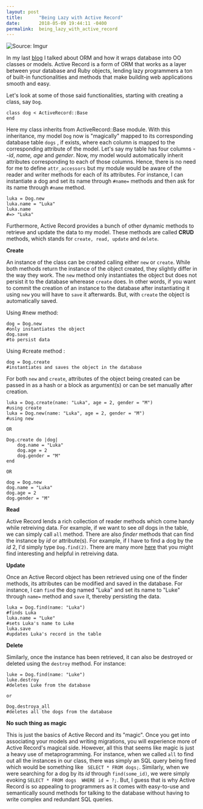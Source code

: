 ```yaml
---
layout: post
title:      "Being Lazy with Active Record"
date:       2018-05-09 19:44:11 -0400
permalink:  being_lazy_with_active_record
---
```


![Source: Imgur](https://i.imgur.com/pTR2jpI.jpg)

In my last [blog](http://icodeyounot.com/understanding_object_relational_mapping) I talked about ORM and how it wraps database into OO classes or models. Active Record is a form of ORM that works as a layer between your database and Ruby objects, lending lazy programmers a ton of built-in functionalities and methods that make building web applications smooth and easy.

Let's look at some of those said functionalities, starting with creating a class, say ```Dog```. 

```
class dog < ActiveRecord::Base
end
```
Here my class inherits from ActiveRecord::Base module. With this inheritance, my model ```Dog``` now is "magically" mapped to its corresponding database table ```dogs``` , if exists, where each column is mapped to the  corresponding attribute of the model. Let's say my table has four columns --*id*, *name, age* and *gender*. Now, my model would automatically inherit attributes corresponding to each of those columns. Hence, there is no need for me to define ```attr_accessors``` but my module would be aware of the reader and writer methods for each of its attributes. For instance, I can instantiate a dog and set its name through ```#name=``` methods and then ask for its name through ```#name``` method.

```
luka = Dog.new
luka.name = "Luka"
luka.name
#=> "Luka"
```

Furthermore, Active Record provides a bunch of other dynamic methods to retrieve and update the data to my model. These methods are called **CRUD** methods, which stands for ```create, read, update``` and ```delete```.
 
 **Create**
 
An instance of the class can be created calling either ```new``` or ```create```. While both methods return the instance of the object created, they slightly differ in the way they work. The ```new``` method only instantiates the object but does not persist it to the database wherease ```create``` does. In other words, if you want to commit the creation of an instance to the database after instantiating it using ```new``` you will have to ```save``` it afterwards. But, with ```create``` the object is automatically saved.

Using #new method:

```
dog = Dog.new
#only instantiates the object
dog.save
#to persist data
```
Using #create method :

```
dog = Dog.create
#instantiates and saves the object in the database
```

For both ```new``` and ```create```, attributes of the object being created can be passed in as a hash or a block as argument(s) or can be set manually after creation.

```
luka = Dog.create(name: "Luka", age = 2, gender = "M")
#using create
luka = Dog.new(name: "Luka", age = 2, gender = "M")
#using new

OR

Dog.create do |dog|
    dog.name = "Luka"
	dog.age = 2
	dog.gender = "M"
end

OR

dog = Dog.new
dog.name = "Luka"
dog.age = 2
dog.gender = "M"

```
 
 **Read**
 
 Active Record lends a rich collection of reader methods which come handy while retreiving data. For example, if we want to see *all* dogs in the table, we can simply call ```all``` method. There are also *finder* methods that can find the instance by *id* or attribute(s). For example, if I have to find a dog by the *id* 2, I'd simply type ```Dog.find(2)```. There are many more [here](http://api.rubyonrails.org/classes/ActiveRecord/FinderMethods.html) that you might find interesting and helpful in retreiving data.
 
 **Update**
 
Once an Active Record object has been retrieved using one of the finder methods, its attributes can be modified and saved in the database. For instance, I can ```find``` the dog named "Luka" and set its name to "Luke" through ```name=``` method and ```save``` it, thereby persisting the data.
 
 ```
 luka = Dog.find(name: "Luka")
 #finds Luka
 luka.name = "Luke"
 #sets Luka's name to Luke
 luka.save
 #updates Luka's record in the table
 ```
 
 **Delete**
 
 Similarly, once the instance has been retrieved, it can also be destroyed or deleted using the ```destroy``` method. For instance:
 
 ```
 luke = Dog.find(name: "Luke")
 luke.destroy
 #deletes Luke from the database
 
 or
 
 Dog.destroya_all
 #deletes all the dogs from the database
 ```
 
 **No such thing as magic**
 
This is just the basics of Active Record and its "magic". Once you get into associating your models and writing migrations, you will experience more of Active Record's magical side. However, all this that seems like magic is just a heavy use of metaprogramming. For instance, when we called ```all``` to find out all the instances in our class, there was simply an SQL query being fired which would be something like ``` SELECT * FROM dogs;```. Similarly, when we were searching for a dog by its *id* through ```find(some_id)```, we were simply evoking ```SELECT * FROM dogs  WHERE id = ?;```. But, I guess that is why Active Record is so appealing to programmers as it comes with easy-to-use and semantically sound methods for talking to the database without having to write complex and redundant SQL queries.
	 

